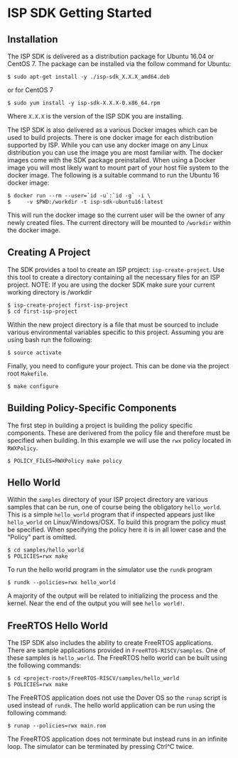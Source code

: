 # ISP SDK Getting Started

## Installation

The ISP SDK is delivered as a distribution package for Ubuntu 16.04 or CentOS 7.
The package can be installed via the follow command for Ubuntu:

```
$ sudo apt-get install -y ./isp-sdk_X.X.X_amd64.deb
```

or for CentOS 7

```
$ sudo yum install -y isp-sdk-X.X.X-0.x86_64.rpm
```

Where `X.X.X` is the version of the ISP SDK you are installing.

The ISP SDK is also delivered as a various Docker images which can be used to
build projects.  There is one docker image for each distribution supported by
ISP.  While you can use any docker image on any Linux distribution you can use
the image you are most familiar with.  The docker images come with the SDK
package preinstalled.  When using a Docker image you will most likely want to
mount part of your host file system to the docker image.  The following is a
suitable command to run the Ubuntu 16 docker image:

```
$ docker run --rm --user=`id -u`:`id -g` -i \
$     -v $PWD:/workdir -t isp-sdk-ubuntu16:latest
```

This will run the docker image so the current user will be the owner of any
newly created files.  The current directory will be mounted to `/workdir` within
the docker image.

## Creating A Project

The SDK provides a tool to create an ISP project: `isp-create-project`.  Use
this tool to create a directory containing all the necessary files for an ISP
project.  NOTE: If you are using the docker SDK make sure your current working
directory is /workdir

```
$ isp-create-project first-isp-project
$ cd first-isp-project
```

Within the new project directory is a file that must be sourced to include
various environmental variables specific to this project.  Assuming you are
using bash run the following:

```
$ source activate
```


Finally, you need to configure your project.  This can be done via the project
root `Makefile`.

```
$ make configure
```

## Building Policy-Specific Components

The first step in building a project is building the policy specific components.
These are derivered from the policy file and therefore must be specified when
building.  In this example we will use the `rwx` policy located in `RWXPolicy`.

```
$ POLICY_FILES=RWXPolicy make policy
```

## Hello World

Within the `samples` directory of your ISP project directory are various samples
that can be run, one of course being the obligatory `hello_world`.  This is a
simple `hello_world` program that if inspected appears just like `hello_world`
on Linux/Windows/OSX.  To build this program the policy must be specified.  When
specifying the policy here it is in all lower case and the "Policy" part is
omitted.

```
$ cd samples/hello_world
$ POLICIES=rwx make
```

To run the hello world program in the simulator use the `rundk` program

```
$ rundk --policies=rwx hello_world
```

A majority of the output will be related to initializing the process and the
kernel.  Near the end of the output you will see `hello world!`.


## FreeRTOS Hello World

The ISP SDK also includes the ability to create FreeRTOS applications.  There
are sample applications provided in `FreeRTOS-RISCV/samples`.  One of these
samples is `hello_world`.  The FreeRTOS hello world can be built using the
following commands:

```
$ cd <project-root>/FreeRTOS-RISCV/samples/hello_world
$ POLICIES=rwx make
```

The FreeRTOS application does not use the Dover OS so the `runap` script is used
instead of `rundk`.  The hello world application can be run using the following
command:

```
$ runap --policies=rwx main.rom
```

The FreeRTOS application does not terminate but instead runs in an infinite
loop.  The simulator can be terminated by pressing Ctrl^C twice.